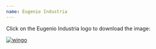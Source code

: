 ```yaml
---
name: Eugenio Industria
---
```

<p class="text">Click on the Eugenio Industria logo to download the image:<p>
<a href="assets/images/INDUSTRIA.png" download>
    <img src="assets/images/INDUSTRIA.png" alt="wingo" class="brands">
</a>

